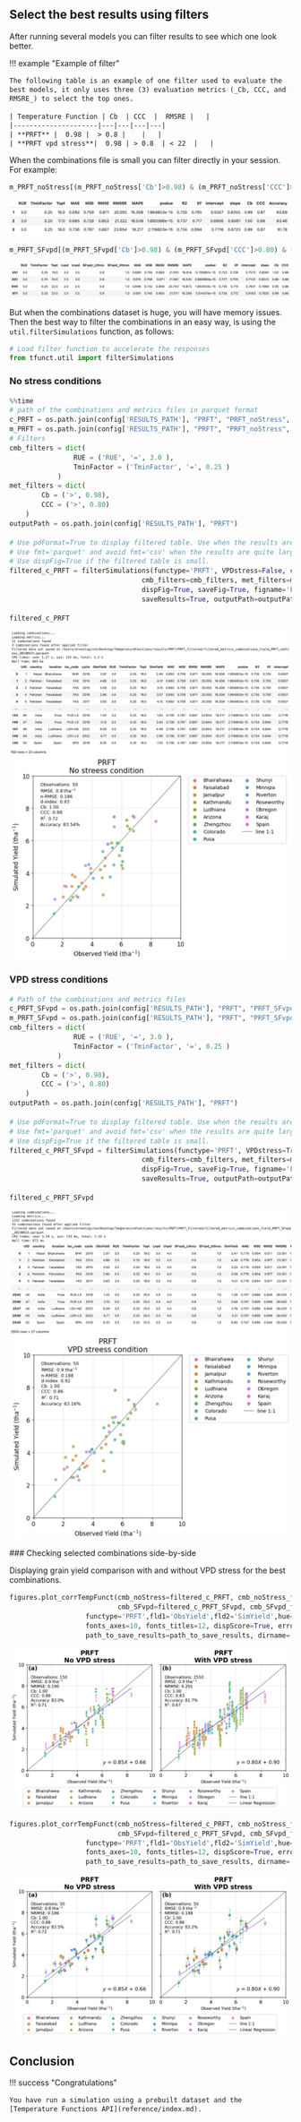 <!-- ---
hide:
  - navigation
  #- toc
--- -->

## Select the best results using filters

After running several models you can filter results to see which one look better. 

!!! example "Example of filter"

    The following table is an example of one filter used to evaluate the best models, it only uses three (3) evaluation metrics (_Cb, CCC, and RMSRE_) to select the top ones. 

    | Temperature Function | Cb  | CCC  |  RMSRE |   |
    |---------------------|---|---|---|---|
    | **PRFT** |  0.98 |  > 0.8 |    |   |
    | **PRFT vpd stress**|  0.98 | > 0.8  | < 22  |   |

When the combinations file is small you can filter directly in your session. For example:
``` python
m_PRFT_noStress[(m_PRFT_noStress['Cb']>0.98) & (m_PRFT_noStress['CCC']>0.80) ]
```
![PRFT filter manual](./assets/m_PRFT_noStress_filter_manual.png)

``` python
m_PRFT_SFvpd[(m_PRFT_SFvpd['Cb']>0.98) & (m_PRFT_SFvpd['CCC']>0.80) & (m_PRFT_SFvpd['RMSRE']<22)]
```
![PRFT filter manual](./assets/m_PRFT_SFvpd_filter_manual.png)

But when the combinations dataset is huge, you will have memory issues. Then the best way to filter the combinations in an easy way, is using the `util.filterSimulations` function, as follows:
``` python
# Load filter function to accelerate the responses
from tfunct.util import filterSimulations

```

### No stress conditions
``` python
%%time
# path of the combinations and metrics files in parquet format
c_PRFT = os.path.join(config['RESULTS_PATH'], "PRFT", "PRFT_noStress", "combinations_Yield_PRFT_noStress.parquet")
m_PRFT = os.path.join(config['RESULTS_PATH'], "PRFT", "PRFT_noStress", "metrics_Yield_PRFT_noStress.parquet")
# Filters
cmb_filters = dict(
                RUE = ('RUE', '=', 3.0 ),
                TminFactor = ('TminFactor', '=', 0.25 )
            )
met_filters = dict(
        Cb = ('>', 0.98),
        CCC = ('>', 0.80)
    )
outputPath = os.path.join(config['RESULTS_PATH'], "PRFT")

# Use pdFormat=True to display filtered table. Use when the results are small to avoid freeze you computer session
# Use fmt='parquet' and avoid fmt='csv' when the results are quite large.
# Use dispFig=True if the filtered table is small.
filtered_c_PRFT = filterSimulations(functype='PRFT', VPDstress=False, cmb=c_PRFT, met=m_PRFT, 
                                 cmb_filters=cmb_filters, met_filters=met_filters, pdFormat=True, 
                                 dispFig=True, saveFig=True, figname='Fig_topComb_avgYield', figfmt='pdf',
                                 saveResults=True, outputPath=outputPath, fmt='parquet')

filtered_c_PRFT
```
![PRFT filter results table](./assets/PRFT_filters_results_table.png)
![PRFT filter results figure](./assets/PRFT_filters_results_figure.png)

### VPD stress conditions
``` python
# Path of the combinations and metrics files
c_PRFT_SFvpd = os.path.join(config['RESULTS_PATH'], "PRFT", "PRFT_SFvpd", "combinations_Yield_PRFT_SFvpd.parquet")
m_PRFT_SFvpd = os.path.join(config['RESULTS_PATH'], "PRFT", "PRFT_SFvpd", "metrics_Yield_PRFT_SFvpd.parquet")
cmb_filters = dict(
                RUE = ('RUE', '=', 3.0 ),
                TminFactor = ('TminFactor', '=', 0.25 )
            )
met_filters = dict(
        Cb = ('>', 0.98),
        CCC = ('>', 0.80)
    )
outputPath = os.path.join(config['RESULTS_PATH'], "PRFT") 

# Use pdFormat=True to display filtered table. Use when the results are small to avoid freeze you computer session
# Use fmt='parquet' and avoid fmt='csv' when the results are quite large.
# Use dispFig=True if the filtered table is small.
filtered_c_PRFT_SFvpd = filterSimulations(functype='PRFT', VPDstress=True, cmb=c_PRFT_SFvpd, met=m_PRFT_SFvpd, 
                                 cmb_filters=cmb_filters, met_filters=met_filters, pdFormat=True, 
                                 dispFig=True, saveFig=True, figname='Fig_topComb_avgYield', figfmt='pdf',
                                 saveResults=True, outputPath=outputPath, fmt='parquet')

filtered_c_PRFT_SFvpd
```
![PRFT SFvpd filter results table](./assets/PRFT_SFvpd_filters_results_table.png)
![PRFT SFvpd filter results figure](./assets/PRFT_SFvpd_filters_results_figure.png)

### Checking selected combinations side-by-side

Displaying grain yield comparison with and without VPD stress for the best combinations.

``` python
figures.plot_corrTempFunct(cmb_noStress=filtered_c_PRFT, cmb_noStress_filtered=filtered_c_PRFT, 
                           cmb_SFvpd=filtered_c_PRFT_SFvpd, cmb_SFvpd_filtered=filtered_c_PRFT_SFvpd,
                   functype='PRFT',fld1='ObsYield',fld2='SimYield',hue='location', ncol=6, s=40, alpha=0.95, xy_lim=1, 
                   fonts_axes=10, fonts_titles=12, dispScore=True, errorbar=False, saveFig=True, showFig=True,
                   path_to_save_results=path_to_save_results, dirname='Figures', fname='Fig_2_filtered', fmt='jpg')
```
![PRFT comparison filtered results](./assets/PRFT_comparison_filters_results_figure.jpg)

``` python
figures.plot_corrTempFunct(cmb_noStress=filtered_c_PRFT, cmb_noStress_filtered=filtered_c_PRFT, 
                           cmb_SFvpd=filtered_c_PRFT_SFvpd, cmb_SFvpd_filtered=filtered_c_PRFT_SFvpd,
                   functype='PRFT',fld1='ObsYield',fld2='SimYield',hue='location', ncol=6, s=80, alpha=0.95, xy_lim=1, 
                   fonts_axes=10, fonts_titles=12, dispScore=True, errorbar=True, saveFig=True, showFig=True,
                   path_to_save_results=path_to_save_results, dirname='Figures', fname='Fig_2_filtered_errorbar', fmt='jpg')
```
![PRFT comparison filtered errobar results](./assets/PRFT_comparison_filters_results_figure_errorbars.jpg)



## Conclusion


!!! success "Congratulations"

    You have run a simulation using a prebuilt dataset and the [Temperature Functions API](reference/index.md).





